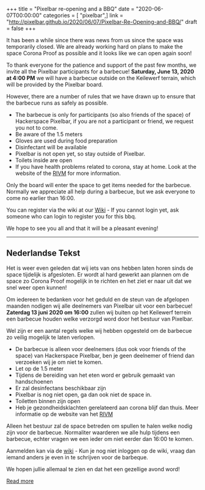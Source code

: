 +++
title = "Pixelbar re-opening and a BBQ"
date = "2020-06-07T00:00:00"
categories = [ "pixelbar",]
link = "http://pixelbar.github.io/2020/06/07/Pixelbar-Re-Opening-and-BBQ/"
draft = false
+++

<p>It has been a while since there was news from us since the space was temporarily closed. We are already working hard on plans to make the space Corona Proof as possible and it looks like we can open again soon!</p>

<p>To thank everyone for the patience and support of the past few months, we invite all the Pixelbar participants for a barbecue! <strong>Saturday, June 13, 2020 at 4:00 PM</strong> we will have a barbecue outside on the Keilewerf terrain, which will be provided by the Pixelbar board.</p>

<p>However, there are a number of rules that we have drawn up to ensure that the barbecue runs as safely as possible.</p>
<ul>
  <li>The barbecue is only for participants (so also friends of the space) of Hackerspace Pixelbar, if you are not a participant or friend, we request you not to come.</li>
  <li>Be aware of the 1.5 meters</li>
  <li>Gloves are used during food preparation</li>
  <li>Disinfectant will be available</li>
  <li>Pixelbar is not open yet, so stay outside of Pixelbar.</li>
  <li>Toilets inside are open</li>
  <li>If you have health problems related to corona, stay at home. Look at the website of the <a href="https://www.rivm.nl/coronavirus-covid-19">RIVM</a> for more information.</li>
</ul>

<p>Only the board will enter the space to get items needed for the barbecue.
Normally we appreciate all help during a barbecue, but we ask everyone to come no earlier than 16:00.</p>

<p>You can register via the wiki at our <a href="https://wiki.pixelbar.nl/index.php/Projects:2020:Participants_BBQ">Wiki</a> - If you cannot login yet, ask someone who can login to register you for this bbq.</p>

<p>We hope to see you all and that it will be a pleasant evening!</p>

<hr />
<h2>Nederlandse Tekst</h2>

<p>Het is weer even geleden dat wij iets van ons hebben laten horen sinds de space tijdelijk is afgesloten. Er wordt al hard gewerkt aan plannen om de space zo Corona Proof mogelijk in te richten en het ziet er naar uit dat we snel weer open kunnen!</p>

<p>Om iedereen te bedanken voor het geduld en de steun van de afgelopen maanden nodigen wij alle deelnemers van Pixelbar uit voor een barbecue! <strong>Zaterdag 13 juni 2020 om 16:00</strong> zullen wij buiten op het Keilewerf terrein een barbecue houden welke verzorgd word door het bestuur van Pixelbar.</p>

<p>Wel zijn er een aantal regels welke wij hebben opgesteld om de barbecue zo veilig mogelijk te laten verlopen.</p>
<ul>
  <li>De barbecue is alleen voor deelnemers (dus ook voor friends of the space) van Hackerspace Pixelbar, ben je geen deelnemer of friend dan verzoeken wij je om niet te komen.</li>
  <li>Let op de 1.5 meter</li>
  <li>Tijdens de bereiding van het eten word er gebruik gemaakt van handschoenen</li>
  <li>Er zal desinfectans beschikbaar zijn</li>
  <li>Pixelbar is nog niet open, ga dan ook niet de space in.</li>
  <li>Toiletten binnen zijn open</li>
  <li>Heb je gezondheidsklachten gerelateerd aan corona blijf dan thuis. Meer informatie op de website van het <a href="https://www.rivm.nl/coronavirus-covid-19">RIVM</a></li>
</ul>

<p>Alleen het bestuur zal de space betreden om spullen te halen welke nodig zijn voor de barbecue. 
Normaliter waarderen we alle hulp tijdens een barbecue, echter vragen we een ieder om niet eerder dan 16:00 te komen.</p>

<p>Aanmelden kan via de <a href="https://wiki.pixelbar.nl/index.php/Projects:2020:Participants_BBQ">wiki</a> - Kun je nog niet inloggen op de wiki, vraag dan iemand anders je even in te schrijven voor de barbeque.</p>

<p>We hopen jullie allemaal te zien en dat het een gezellige avond word!</p>

[Read more](http://pixelbar.github.io/2020/06/07/Pixelbar-Re-Opening-and-BBQ/)